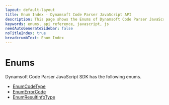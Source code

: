 ```yaml
---
layout: default-layout
title: Enum Index - Dynamsoft Code Parser JavaScript API
description: This page shows the Enums of Dynamsoft Code Parser JavaScript SDK.
keywords: enums, api reference, javascript, js
needAutoGenerateSidebar: false
noTitleIndex: true
breadcrumbText: Enum Index
---
```


# Enums

Dynamsoft Code Parser JavaScript SDK has the following enums.

* [EnumCodeType](enumcodetype-v2.0.0.html)
* [EnumErrorCode](enumerrorcode.html)
* [EnumResultInfoType](enumresultinfotype-v2.0.0.html)
